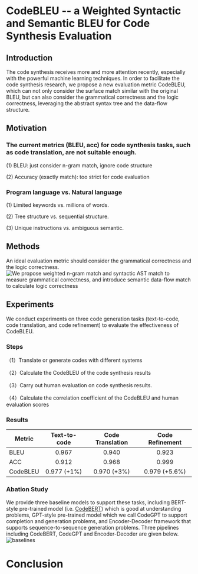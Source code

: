 
# CodeBLEU -- a Weighted Syntactic and Semantic BLEU for Code Synthesis Evaluation

## Introduction

The code synthesis receives more and more attention recently, especially with the powerful machine learning techniques. 
In order to facilitate the code synthesis research, we propose a new evaluation metric CodeBLEU, which can not only consider the surface match similar with the original
BLEU, but can also consider the grammatical correctness and the logic correctness, leveraging the abstract syntax tree and the data-flow structure.


## Motivation

### The current metrics (BLEU, acc) for code synthesis tasks, such as code translation, are not suitable enough.

(1) BLEU: just consider n-gram match, ignore code structure

(2) Accuracy (exactly match): too strict for code evaluation

### Program language vs. Natural language

(1) Limited keywords vs. millions of words.

(2) Tree structure vs. sequential structure.

(3) Unique instructions vs. ambiguous semantic.

## Methods

An ideal evaluation metric should consider the grammatical correctness and the logic correctness.
![We propose weighted n-gram match and syntactic AST match to measure grammatical correctness, and introduce semantic data-flow match to calculate logic correctness](https://github.com/microsoft/CodeXGLUE/blob/main/code-to-code-trans/CodeBLEU.jpg)


## Experiments

We conduct experiments on three code generation tasks (text-to-code, code translation, and code refinement) to evaluate the effectiveness of CodeBLEU.

### Steps

（1）Translate or generate codes with different systems

（2）Calculate the CodeBLEU of the code synthesis results

（3）Carry out human evaluation on code synthesis results.

（4）Calculate the correlation coefficient of the CodeBLEU and human evaluation scores

### Results


| Metric     | Text-to-code | Code Translation | Code Refinement |   
| ----------- |   :-------: |  :--------: |  :--------: | 
| BLEU       |    0.967    |    0.940    |  0.923 |
| ACC        |    0.912    |   0.968     |   0.999 |
| CodeBLEU   |  0.977 (+1%) | 0.970 (+3%) | 0.979 (+5.6%) |


### Abation Study



We provide three baseline models to support these tasks, including BERT-style pre-trained model (i.e. [CodeBERT](https://github.com/microsoft/CodeBERT)) which is good at understanding problems, GPT-style pre-trained model which we call CodeGPT to support completion and generation problems, and Encoder-Decoder framework that supports sequence-to-sequence generation problems. 
Three pipelines including CodeBERT, CodeGPT and Encoder-Decoder are given below.
![baselines](https://github.com/microsoft/CodeXGLUE/blob/main/baselines.jpg)


# Conclusion



